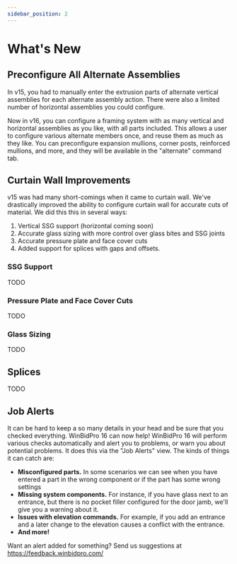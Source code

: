 ```yaml
---
sidebar_position: 2
---
```


# What's New

## Preconfigure All Alternate Assemblies

In v15, you had to manually enter the extrusion parts of alternate vertical assemblies for each alternate assembly action. There were also a limited number of horizontal assemblies you could configure.

Now in v16, you can configure a framing system with as many vertical and horizontal assemblies as you like, with all parts included. This allows a user to configure various alternate members once, and reuse them as much as they like. You can preconfigure expansion mullions, corner posts, reinforced mullions, and more, and they will be available in the "alternate" command tab.

## Curtain Wall Improvements

v15 was had many short-comings when it came to curtain wall. We've drastically improved the ability to configure curtain wall for accurate cuts of material. We did this this in several ways:

1. Vertical SSG support (horizontal coming soon)
2. Accurate glass sizing with more control over glass bites and SSG joints
3. Accurate pressure plate and face cover cuts
4. Added support for splices with gaps and offsets.

### SSG Support

TODO

### Pressure Plate and Face Cover Cuts

TODO

### Glass Sizing

TODO

## Splices

TODO

## Job Alerts

It can be hard to keep a so many details in your head and be sure that you checked everything. WinBidPro 16 can now help! WinBidPro 16 will perform various checks automatically and alert you to problems, or warn you about potential problems. It does this via the "Job Alerts" view. The kinds of things it can catch are:

* **Misconfigured parts.** In some scenarios we can see when you have entered a part in the wrong component or if the part has some wrong settings
* **Missing system components.** For instance, if you have glass next to an entrance, but there is no pocket filler configured for the door jamb, we'll give you a warning about it.
* **Issues with elevation commands.** For example, if you add an entrance and a later change to the elevation causes a conflict with the entrance.
* **And more!**

Want an alert added for something? Send us suggestions at https://feedback.winbidpro.com/
